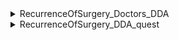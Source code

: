 <details>
<summary>RecurrenceOfSurgery_Doctors_DDA</summary>

- 분석 제공 대상이 의사
- 목표 변수 : '수술시간'

| 주요 변수명 | 변수설명 | 분석결과 |
| ------ | -------- | -------- |
| 수술시간 | 수술에 소요된 시간을 나타내는 변수입니다. | 연속형(대표값), 항목별 평균 수술시간 통계 가능. |
| 고혈압여부 | 환자가 고혈압이 있는지 여부를 나타내는 변수입니다. (0 : 없다,1 : 있다) | 범주형, 유무의 따른 평균수술시간 확인가능 |
| 당뇨여부 | 환자가 당뇨병이 있는지 여부를 나타내는 변수입니다. (0 : 없다, 1 : 있다) |범주형, 유무의 따른 평균수술시간 확인가능 |
| 신부전여부 | 환자가 신부전을 가지고 있는지 여부를 나타내는 변수입니다. (0 : 없다, 1 : 있다)| 범주형, 유무의 따른 평균수술시간 확인가능 |
| 심혈관질환 | 환자가 심혈관질환을 가지고 있는지 여부를 나타내는 변수입니다. (0 : 없다, 1 : 있다) | 범주형, 유무의 따른 평균수술시간 확인가능 |
| 연령 | 환자의 나이를 나타내는 변수입니다. | 연속형(산포), 연령별 수술시간 확인 가능하나 무의미해 보임. 이상치 확인후 제거. |
| 수술기법 | 디스크 수술을 진행한 방법을 나타내는 변수입니다. (IELD, TELD)| 범주형, 유무의 따른 평균수술시간 확인가능 |

</details>

<details>
<summary>RecurrenceOfSurgery_DDA_quest</summary>
- 분석 대상 : 성별,신장,심혈관질환,체중,흡연여부,연령,직업,혈액형,재발여부
- 단일 변수 chart 각각 작성
- 이상치와 결측치가 없는 데이터셋 만들기

| 변수명 | 변수설명 | 분석결과 |
| ------ | -------- | -------- |
| 성별 | 환자의 생물학적 성별을 나타내는 변수입니다. (1 : 남자, 2 : 여자)| 명목형 또는 이산형, 직업과 분석 시 유의미한 분석가능. |
| 신장 | 환자의 신장을 나타내는 변수입니다. | 이산형, 분석 후 확인, 추후 분석에 무의미해 보임. |
| 심혈관질환 | 환자가 심혈관질환을 가지고 있는지 여부를 나타내는 변수입니다. (0 : 없다, 1 : 있다) | 명목형, 분석 후 확인, 추후 분석에 무의미해 보임. |
| 체중 | 환자의 체중을 나타내는 변수입니다. | 명목형, 분석 후 확인 |
| 흡연여부 | 환자가 흡연을 하는지 여부를 나타내는 변수입니다. (0 : 안한다,1 : 한다)| 이산형, 분석 후 확인, 추후 분석에 무의미해 보임. |
| 연령 | 환자의 나이를 나타내는 변수입니다. | 순서형, 연령대별 발병율 확인 가능. |
| 직업 | 환자의 직업을 나타내는 변수입니다. | 순서형, 직업별 환자 수 확인. |
| 혈액형 | 환자의 혈액형을 나타내는 변수입니다. | 명목형, 분석 후 확인 |
| 재발여부 | 디스크 수술 후 재발 여부를 나타내는 변수입니다. (0 : 없다, 1 : 있다 ) | 순서형, 분석 후 재발율 확인. 복합분석시 더 의미가 있어보임. |


</details>